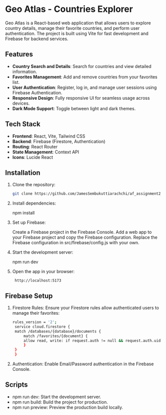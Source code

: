 # Geo Atlas - Countries Explorer

Geo Atlas is a React-based web application that allows users to explore country details, manage their favorite countries, and perform user authentication. The project is built using Vite for fast development and Firebase for backend services.

## Features

- **Country Search and Details**: Search for countries and view detailed information.
- **Favorites Management**: Add and remove countries from your favorites list.
- **User Authentication**: Register, log in, and manage user sessions using Firebase Authentication.
- **Responsive Design**: Fully responsive UI for seamless usage across devices.
- **Dark Mode Support**: Toggle between light and dark themes.

## Tech Stack

- **Frontend**: React, Vite, Tailwind CSS
- **Backend**: Firebase (Firestore, Authentication)
- **Routing**: React Router
- **State Management**: Context API
- **Icons**: Lucide React

## Installation

1. Clone the repository:
   ```bash
   git clone https://github.com/JamesSembukuttiarachchi/af_assignment2_geo_atlas_countries_explorer.git
   

2. Install dependencies:
   
   npm install

3. Set up Firebase:

    Create a Firebase project in the Firebase Console.
    Add a web app to your Firebase project and copy the Firebase configuration.
    Replace the Firebase configuration in src/firebase/config.js with your own.

4. Start the development server:
   
   npm run dev

5. Open the app in your browser:

        http://localhost:5173


## Firebase Setup

1. Firestore Rules: Ensure your Firestore rules allow authenticated users to manage their favorites:
   ```bash
   rules_version = '2';
    service cloud.firestore {
    match /databases/{database}/documents {
        match /favorites/{document} {
        allow read, write: if request.auth != null && request.auth.uid == resource.data.userId;
        }
    }
    }

2. Authentication: Enable Email/Password authentication in the Firebase Console.


## Scripts

   - npm run dev: Start the development server.
   - npm run build: Build the project for production.
   - npm run preview: Preview the production build locally.
